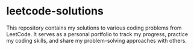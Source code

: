 # leetcode-solutions
This repository contains my solutions to various coding problems from LeetCode. It serves as a personal portfolio to track my progress, practice my coding skills, and share my problem-solving approaches with others.
